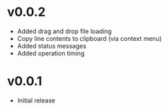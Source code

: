 # v0.0.2

- Added drag and drop file loading
- Copy line contents to clipboard (via context menu)
- Added status messages
- Added operation timing

# v0.0.1

- Initial release